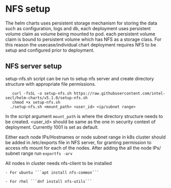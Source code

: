 # NFS setup

The helm charts uses persistent storage mechanism for storing the data such as configuration, logs and db, each deployment uses persistent volume claim as volume being mounted to pod.
each persistent volume claim is bound to persistent volume which has NFS as a storage class. 
For this reason the usecase/individual chart deployment requires NFS to be setup and configured prior to deployment.

## NFS server setup
setup-nfs.sh script can be run to setup nfs server and create directory structure with appropriate file permissions.

```shell script 
   curl -fsSL -o setup-nfs.sh https://raw.githubusercontent.com/intel-secl/helm-charts/v5.1.0/setup-nfs.sh
   chmod +x setup-nfs.sh
  ./setup-nfs.sh <mount_path> <user_id> <ip/subnet range>
```

In the script argument ```mount_path``` is where the directory structure needs to be created. <user_id> should be same as the one in
security context of deployment. Currently 1001 is set as default.

    
Either each node IPs/Hostnames or node subnet range in k8s cluster should be added in /etc/exports file in NFS server, for granting permission to access nfs mount
for each of the nodes. After adding the all the node IPs/ subnet range run ```exportfs -arv```
        
All nodes in cluster needs nfs-client to be installed

    - For ubuntu ```apt install nfs-common```
    
    - For rhel ```dnf install nfs-utils```
